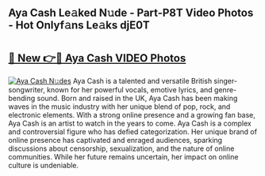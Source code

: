 ## Aya Cash Le𝚊ked N𝚞de - Part-P8T Video Photos - Hot Onlyf𝚊ns Le𝚊ks djE0T

# <h2><a href="http://ac20047.deff.icu/?id=Aya+Cash">🔗 New 👉🔴 Aya Cash VIDEO Photos</a></h2>

[![Aya Cash N𝚞des](https://i.imgur.com/rIISA9y.gif)](http://ac20047.deff.icu/?id=Aya+Cash)
Aya Cash is a talented and versatile British singer-songwriter, known for her powerful vocals, emotive lyrics, and genre-bending sound. Born and raised in the UK, Aya Cash has been making waves in the music industry with her unique blend of pop, rock, and electronic elements. With a strong online presence and a growing fan base, Aya Cash is an artist to watch in the years to come. Aya Cash is a complex and controversial figure who has defied categorization. Her unique brand of online presence has captivated and enraged audiences, sparking discussions about censorship, sexualization, and the nature of online communities. While her future remains uncertain, her impact on online culture is undeniable.
